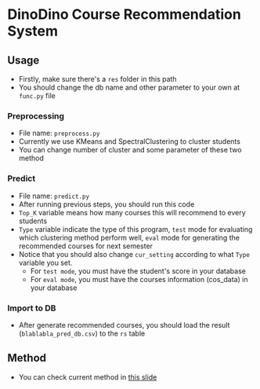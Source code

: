 # DinoDino Course Recommendation System
## Usage
- Firstly, make sure there's a ```res``` folder in this path
- You should change the db name and other parameter to your own at ```func.py``` file
### Preprocessing
- File name: ```preprocess.py```
- Currently we use KMeans and SpectralClustering to cluster students
- You can change number of cluster and some parameter of these two method
### Predict
- File name: ```predict.py```
- After running previous steps, you should run this code
- ```Top_K``` variable means how many courses this will recommend to every students
- ```Type``` variable indicate the type of this program, ```test``` mode for evaluating which clustering method perform well, ```eval``` mode for generating the recommended courses for next semester
- Notice that you should also change ```cur_setting``` according to what ```Type``` variable you set.
    - For ```test mode```, you must have the student's score in your database
    - For ```eval mode```, you must have the courses information (cos_data) in your database
### Import to DB
- After generate recommended courses, you should load the result (```blablabla_pred_db.csv```) to the ```rs``` table

## Method
- You can check current method in [this slide](https://docs.google.com/presentation/d/1UGC2MScogFl3xyuqXILAfB3GX5JqXyUVvVotVRbQRIg/edit?usp=sharing)